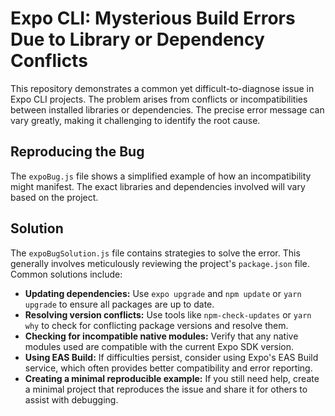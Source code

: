 # Expo CLI: Mysterious Build Errors Due to Library or Dependency Conflicts

This repository demonstrates a common yet difficult-to-diagnose issue in Expo CLI projects.  The problem arises from conflicts or incompatibilities between installed libraries or dependencies.  The precise error message can vary greatly, making it challenging to identify the root cause.

## Reproducing the Bug

The `expoBug.js` file shows a simplified example of how an incompatibility might manifest. The exact libraries and dependencies involved will vary based on the project.

## Solution

The `expoBugSolution.js` file contains strategies to solve the error. This generally involves meticulously reviewing the project's `package.json` file.  Common solutions include:

* **Updating dependencies:** Use `expo upgrade` and `npm update` or `yarn upgrade` to ensure all packages are up to date.
* **Resolving version conflicts:** Use tools like `npm-check-updates` or `yarn why` to check for conflicting package versions and resolve them.
* **Checking for incompatible native modules:**  Verify that any native modules used are compatible with the current Expo SDK version.
* **Using EAS Build:** If difficulties persist, consider using Expo's EAS Build service, which often provides better compatibility and error reporting.
* **Creating a minimal reproducible example:** If you still need help, create a minimal project that reproduces the issue and share it for others to assist with debugging.